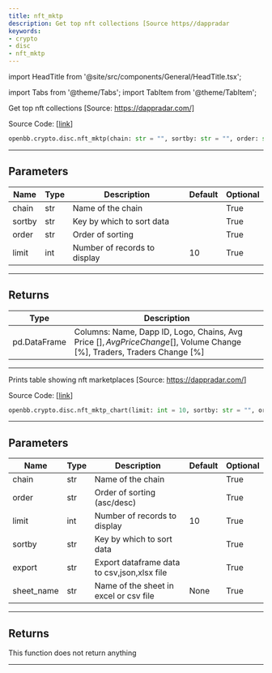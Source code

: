 ```yaml
---
title: nft_mktp
description: Get top nft collections [Source https//dappradar
keywords:
- crypto
- disc
- nft_mktp
---
```


import HeadTitle from '@site/src/components/General/HeadTitle.tsx';

<HeadTitle title="crypto.disc.nft_mktp - Reference | OpenBB SDK Docs" />

import Tabs from '@theme/Tabs';
import TabItem from '@theme/TabItem';

<Tabs>
<TabItem value="model" label="Model" default>

Get top nft collections [Source: https://dappradar.com/]

Source Code: [[link](https://github.com/OpenBB-finance/OpenBBTerminal/tree/main/openbb_terminal/cryptocurrency/discovery/dappradar_model.py#L72)]

```python wordwrap
openbb.crypto.disc.nft_mktp(chain: str = "", sortby: str = "", order: str = "", limit: int = 10)
```

---

## Parameters

| Name | Type | Description | Default | Optional |
| ---- | ---- | ----------- | ------- | -------- |
| chain | str | Name of the chain |  | True |
| sortby | str | Key by which to sort data |  | True |
| order | str | Order of sorting |  | True |
| limit | int | Number of records to display | 10 | True |


---

## Returns

| Type | Description |
| ---- | ----------- |
| pd.DataFrame | Columns: Name, Dapp ID, Logo, Chains, Avg Price [$], Avg Price Change [%],<br/>Volume [$], Volume Change [%], Traders, Traders Change [%] |
---



</TabItem>
<TabItem value="view" label="Chart">

Prints table showing nft marketplaces [Source: https://dappradar.com/]

Source Code: [[link](https://github.com/OpenBB-finance/OpenBBTerminal/tree/main/openbb_terminal/cryptocurrency/discovery/dappradar_view.py#L24)]

```python wordwrap
openbb.crypto.disc.nft_mktp_chart(limit: int = 10, sortby: str = "", order: str = "", chain: str = "", export: str = "", sheet_name: Optional[str] = None)
```

---

## Parameters

| Name | Type | Description | Default | Optional |
| ---- | ---- | ----------- | ------- | -------- |
| chain | str | Name of the chain |  | True |
| order | str | Order of sorting (asc/desc) |  | True |
| limit | int | Number of records to display | 10 | True |
| sortby | str | Key by which to sort data |  | True |
| export | str | Export dataframe data to csv,json,xlsx file |  | True |
| sheet_name | str | Name of the sheet in excel or csv file | None | True |


---

## Returns

This function does not return anything

---



</TabItem>
</Tabs>